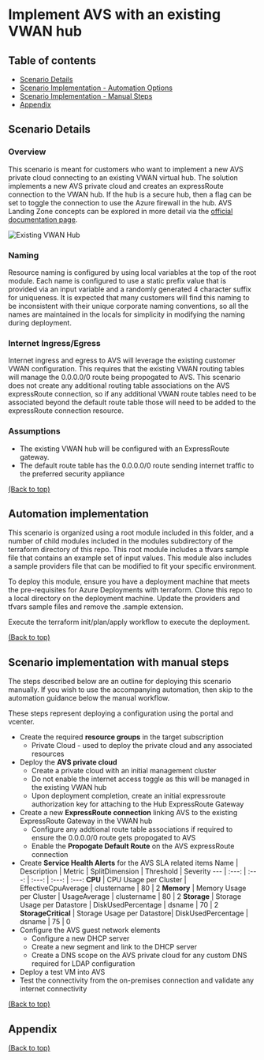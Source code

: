 # Implement AVS with an existing VWAN hub

## Table of contents

- [Scenario Details](#scenario-details)
- [Scenario Implementation - Automation Options](#automation-implementation)
- [Scenario Implementation - Manual Steps](#scenario-implementation-with-manual-steps)
- [Appendix](#appendix)


## Scenario Details

### Overview
This scenario is meant for customers who want to implement a new AVS private cloud connecting to an existing VWAN virtual hub. The solution implements a new AVS private cloud and creates an expressRoute connection to the VWAN hub. If the hub is a secure hub, then a flag can be set to toggle the connection to use the Azure firewall in the hub. AVS Landing Zone concepts can be explored in more detail via the [official documentation page](https://docs.microsoft.com/en-us/azure/cloud-adoption-framework/scenarios/azure-vmware/ready). 

![Existing VWAN Hub](./images/avs_vpn_hub_spoke.png)

### Naming

Resource naming is configured by using local variables at the top of the root module.  Each name is configured to use a static prefix value that is provided via an input variable and a randomly generated 4 character suffix for uniqueness. It is expected that many customers will find this naming to be inconsistent with their unique corporate naming conventions, so all the names are maintained in the locals for simplicity in modifying the naming during deployment. 

### Internet Ingress/Egress
Internet ingress and egress to AVS will leverage the existing customer VWAN configuration. This requires that the existing VWAN routing tables will manage the 0.0.0.0/0 route being propogated to AVS. This scenario does not create any additional routing table associations on the AVS expressRoute connection, so if any additional VWAN route tables need to be associated beyond the default route table those will need to be added to the expressRoute connection resource.

### Assumptions

- The existing VWAN hub will be configured with an ExpressRoute gateway.
- The default route table has the 0.0.0.0/0 route sending internet traffic to the preferred security appliance

[(Back to top)](#table-of-contents)

## Automation implementation

This scenario is organized using a root module included in this folder, and a number of child modules included in the modules subdirectory of the terraform directory of this repo.  This root module includes a tfvars sample file that contains an example set of input values. This module also includes a sample providers file that can be modified to fit your specific environment.

To deploy this module, ensure you have a deployment machine that meets the pre-requisites for Azure Deployments with terraform. Clone this repo to a local directory on the deployment machine.  Update the providers and tfvars sample files and remove the .sample extension.

Execute the terraform init/plan/apply workflow to execute the deployment.

[(Back to top)](#table-of-contents)

## Scenario implementation with manual steps
The steps described below are an outline for deploying this scenario manually. If you wish to use the accompanying automation, then skip to the automation guidance below the manual workflow.

These steps represent deploying a configuration using the portal and vcenter.

- Create the required **resource groups** in the target subscription
    - Private Cloud - used to deploy the private cloud and any associated resources
- Deploy the **AVS private cloud**
    - Create a private cloud with an initial management cluster
    - Do not enable the internet access toggle as this will be managed in the existing VWAN hub
    - Upon deployment completion, create an initial expressroute authorization key for attaching to the Hub ExpressRoute Gateway
- Create a new **ExpressRoute connection** linking AVS to the existing ExpressRoute Gateway in the VWAN hub
    - Configure any addtional route table associations if required to ensure the 0.0.0.0/0 route gets propogated to AVS
    - Enable the **Propogate Default Route** on the AVS expressRoute connection
- Create **Service Health Alerts** for the AVS SLA related items
    Name    | Description | Metric | SplitDimension | Threshold | Severity 
    ---     | :---:       | :---:  | :---:          | :---:     | :---:
    **CPU**     | CPU Usage per Cluster | EffectiveCpuAverage | clustername | 80 | 2
    **Memory**  | Memory Usage per Cluster | UsageAverage     | clustername | 80 | 2 
    **Storage** | Storage Usage per Datastore | DiskUsedPercentage | dsname | 70 | 2 
    **StorageCritical** | Storage Usage per Datastore| DiskUsedPercentage | dsname | 75 | 0 
- Configure the AVS guest network elements 
    - Configure a new DHCP server
    - Create a new segment and link to the DHCP server
    - Create a DNS scope on the AVS private cloud for any custom DNS required for LDAP configuration
- Deploy a test VM into AVS 
- Test the connectivity from the on-premises connection and validate any internet connectivity

[(Back to top)](#table-of-contents)


## Appendix




[(Back to top)](#table-of-contents)
